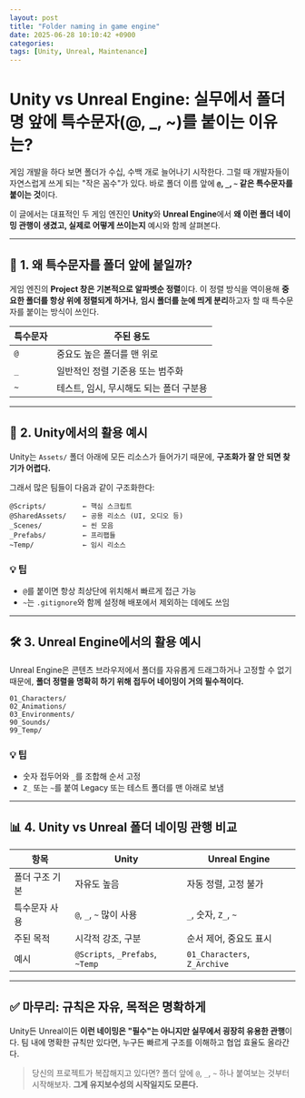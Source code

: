 ```yaml
---
layout: post
title: "Folder naming in game engine"
date: 2025-06-28 10:10:42 +0900
categories: 
tags: [Unity, Unreal, Maintenance]
---
```


# Unity vs Unreal Engine: 실무에서 폴더명 앞에 특수문자(@, \_, \~)를 붙이는 이유는?

게임 개발을 하다 보면 폴더가 수십, 수백 개로 늘어나기 시작한다.
그럴 때 개발자들이 자연스럽게 쓰게 되는 "작은 꼼수"가 있다.
바로 폴더 이름 앞에 **`@`, `_`, `~` 같은 특수문자를 붙이는 것**이다.

이 글에서는 대표적인 두 게임 엔진인 **Unity**와 **Unreal Engine**에서
**왜 이런 폴더 네이밍 관행이 생겼고, 실제로 어떻게 쓰이는지** 예시와 함께 살펴본다.

---

## 🧬 1. 왜 특수문자를 폴더 앞에 붙일까?

게임 엔진의 **Project 창은 기본적으로 알파벳순 정렬**이다.
이 정렬 방식을 역이용해 **중요한 폴더를 항상 위에 정렬되게 하거나**,
**임시 폴더를 눈에 띄게 분리**하고자 할 때 특수문자를 붙이는 방식이 쓰인다.

| 특수문자 | 주된 용도                   |
| ---- | ----------------------- |
| `@`  | 중요도 높은 폴더를 맨 위로         |
| `_`  | 일반적인 정렬 기준용 또는 범주화      |
| `~`  | 테스트, 임시, 무시해도 되는 폴더 구분용 |

---

## 🔧 2. Unity에서의 활용 예시

Unity는 `Assets/` 폴더 아래에 모든 리소스가 들어가기 때문에,
**구조화가 잘 안 되면 찾기가 어렵다.**

그래서 많은 팀들이 다음과 같이 구조화한다:

```plaintext
@Scripts/         ← 핵심 스크립트
@SharedAssets/    ← 공용 리소스 (UI, 오디오 등)
_Scenes/          ← 씬 모음
_Prefabs/         ← 프리팹들
~Temp/            ← 임시 리소스
```

### 💡 팁

* `@`를 붙이면 항상 최상단에 위치해서 빠르게 접근 가능
* `~`는 `.gitignore`와 함께 설정해 배포에서 제외하는 데에도 쓰임

---

## 🛠️ 3. Unreal Engine에서의 활용 예시

Unreal Engine은 콘텐츠 브라우저에서 폴더를 자유롭게 드래그하거나 고정할 수 없기 때문에,
**폴더 정렬을 명확히 하기 위해 접두어 네이밍이 거의 필수적이다.**

```plaintext
01_Characters/
02_Animations/
03_Environments/
90_Sounds/
99_Temp/
```

### 💡 팁

* 숫자 접두어와 `_`를 조합해 순서 고정
* `Z_` 또는 `~`를 붙여 Legacy 또는 테스트 폴더를 맨 아래로 보냄

---

## 📊 4. Unity vs Unreal 폴더 네이밍 관행 비교

| 항목       | Unity                           | Unreal Engine                |
| -------- | ------------------------------- | ---------------------------- |
| 폴더 구조 기본 | 자유도 높음                          | 자동 정렬, 고정 불가                 |
| 특수문자 사용  | `@`, `_`, `~` 많이 사용             | `_`, 숫자, `Z_`, `~`           |
| 주된 목적    | 시각적 강조, 구분                      | 순서 제어, 중요도 표시                |
| 예시       | `@Scripts`, `_Prefabs`, `~Temp` | `01_Characters`, `Z_Archive` |

---

## ✅ 마무리: 규칙은 자유, 목적은 명확하게

Unity든 Unreal이든 **이런 네이밍은 "필수"는 아니지만 실무에서 굉장히 유용한 관행**이다.
팀 내에 명확한 규칙만 있다면, 누구든 빠르게 구조를 이해하고 협업 효율도 올라간다.

> 당신의 프로젝트가 복잡해지고 있다면?
> 폴더 앞에 `@`, `_`, `~` 하나 붙여보는 것부터 시작해보자.
> **그게 유지보수성의 시작일지도 모른다.**